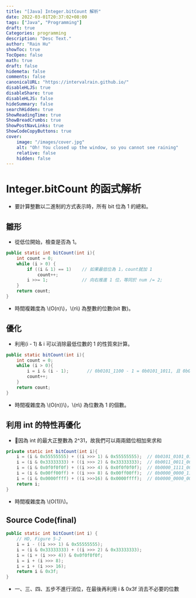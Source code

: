 ```yaml
---
title: "[Java] Integer.bitCount 解析"
date: 2022-03-01T20:37:02+08:00
tags: ["Java", "Programming"]
draft: true
Categories: programming
description: "Desc Text."                     
author: "Rain Hu"
showToc: true
TocOpen: false
math: true
draft: false
hidemeta: false
comments: false
canonicalURL: "https://intervalrain.github.io/"
disableHLJS: true
disableShare: true
disableHLJS: false
hideSummary: false
searchHidden: true
ShowReadingTime: true
ShowBreadCrumbs: true
ShowPostNavLinks: true
ShowCodeCopyButtons: true
cover:
    image: "/images/cover.jpg"
    alt: "Oh! You closed up the window, so you cannot see raining"
    relative: false
    hidden: false
---
```


# Integer.bitCount 的函式解析
+ 要計算整數以二進制的方式表示時，所有 bit 位為 1 的總和。

## 雛形
+ 從低位開始，檢查是否為 1。
```Java
public static int bitCount(int i){
    int count = 0;
    while (i > 0) {
        if ((i & 1) == 1)    // 如果最低位為 1，count就加 1
            count++;
        i >>= 1;             // 向右推進 1 位，等同於 num /= 2;
    }
    return count;
}
```
+ 時間複雜度為 \\(O(n)\\)，\\(n\\) 為整數的位數(bit 數)。

## 優化
+ 利用(i - 1) & i 可以消除最低位數的 1 的性質來計算。
```Java
public static bitCount(int i){
    int count = 0;
    while (i > 0){
        i = i & (i - 1);       // 0b0101_1100 - 1 = 0b0101_1011, 且 0b0101_1100 & 0b0101_1011 = 0b0101_1000;
        count++;
    }
    return count;
}
```
+ 時間複雜度為 \\(O(n))\\)，\\(n\\) 為位數為 1 的個數。

## 利用 int 的特性再優化
+ 因為 int 的最大正整數為 2^31，故我們可以兩兩錯位相加來求和
```Java
private static int bitCount(int i){
    i = (i & 0x55555555) + ((i >>> 1) & 0x55555555);  // 0b0101_0101_0101_0101_0101_0101_0101_0101
    i = (i & 0x33333333) + ((i >>> 2) & 0x33333333);  // 0b0011_0011_0011_0011_0011_0011_0011_0011
    i = (i & 0x0f0f0f0f) + ((i >>> 4) & 0x0f0f0f0f);  // 0b0000_1111_0000_1111_0000_1111_0000_1111
    i = (i & 0x00ff00ff) + ((i >>> 8) & 0x00ff00ff);  // 0b0000_0000_1111_1111_0000_0000_1111_1111
    i = (i & 0x0000ffff) + ((i >>>16) & 0x0000ffff);  // 0b0000_0000_0000_0000_1111_1111_1111_1111
    return i;
}
```
+ 時間複雜度為 \\(O(1))\\)。

## Source Code(final)
```Java
public static int bitCount(int i) {
    // HD, Figure 5-2
    i = i - ((i >>> 1) & 0x55555555);
    i = (i & 0x33333333) + ((i >>> 2) & 0x33333333);
    i = (i + (i >>> 4)) & 0x0f0f0f0f;
    i = i + (i >>> 8);
    i = i + (i >>> 16);
    return i & 0x3f;
}
```
+ 一、三、四、五步不進行消位，在最後再利用 i & 0x3f 消去不必要的位數
